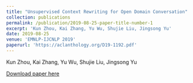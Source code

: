 ```yaml
---
title: "Unsupervised Context Rewriting for Open Domain Conversation"
collection: publications
permalink: /publication/2019-08-25-paper-title-number-1
excerpt: 'Kun Zhou, Kai Zhang, Yu Wu, Shujie Liu, Jingsong Yu'
date: 2019-08-25
venue: 'EMNLP-IJCNLP 2019'
paperurl: 'https://aclanthology.org/D19-1192.pdf'
---
```

Kun Zhou, Kai Zhang, Yu Wu, Shujie Liu, Jingsong Yu

[Download paper here](https://aclanthology.org/D19-1192.pdf)
